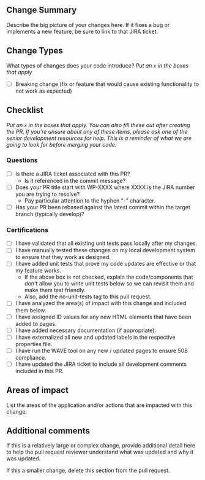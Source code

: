 ## Change Summary

Describe the big picture of your changes here. If it fixes a bug or implements a new feature, be sure to link to that JIRA ticket.

## Change Types

What types of changes does your code introduce?
_Put an `x` in the boxes that apply_

- [ ] Breaking change (fix or feature that would cause existing functionality to not work as expected)

## Checklist

_Put an `x` in the boxes that apply. You can also fill these out after creating the PR. If you're unsure about any of these items, please ask one of the senior development resources for help. This is a reminder of what we are going to look for before merging your code._

### Questions

- [ ] Is there a JIRA ticket associated with this PR? 
  - Is it referenced in the commit message?
- [ ] Does your PR title start with WP-XXXX where XXXX is the JIRA number you are trying to resolve? 
  - Pay particular attention to the hyphen "-" character.
- [ ] Has your PR been rebased against the latest commit within the target branch (typically develop)?

### Certifications

- [ ] I have validated that all existing unit tests pass locally after my changes.
- [ ] I have manually tested these changes on my local development system to ensure that they work as designed.
- [ ] I have added unit tests that prove my code updates are effective or that my feature works.
  - If the above box is not checked, explain the code/components that don't allow you to write unit tests below so we can revisit them and make them test friendly.
  - Also, add the no-unit-tests tag to this pull request.
- [ ] I have analyzed the area(s) of impact with this change and included them below.
- [ ] I have assigned ID values for any new HTML elements that have been added to pages.
- [ ] I have added necessary documentation (if appropriate).
- [ ] I have externalized all new and updated labels in the respective properties file.
- [ ] I have run the WAVE tool on any new / updated pages to ensure 508 compliance.
- [ ] I have updated the JIRA ticket to include all development comments included in this PR.

## Areas of impact

List the areas of the application and/or actions that are impacted with this change.

## Additional comments

If this is a relatively large or complex change, provide additional detail here to help the pull request reviewer understand what was updated and why it was updated.

If this a smaller change, delete this section from the pull request.
